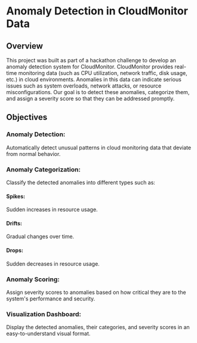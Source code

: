 # Anomaly Detection in CloudMonitor Data
## Overview
This project was built as part of a hackathon challenge to develop an anomaly detection system for CloudMonitor. CloudMonitor provides real-time monitoring data (such as CPU utilization, network traffic, disk usage, etc.) in cloud environments. Anomalies in this data can indicate serious issues such as system overloads, network attacks, or resource misconfigurations. Our goal is to detect these anomalies, categorize them, and assign a severity score so that they can be addressed promptly.

## Objectives
### Anomaly Detection: 
Automatically detect unusual patterns in cloud monitoring data that deviate from normal behavior.
### Anomaly Categorization: 
Classify the detected anomalies into different types such as:
#### Spikes: 
Sudden increases in resource usage.
#### Drifts: 
Gradual changes over time.
#### Drops: 
Sudden decreases in resource usage.
### Anomaly Scoring: 
Assign severity scores to anomalies based on how critical they are to the system's performance and security.
### Visualization Dashboard: 
Display the detected anomalies, their categories, and severity scores in an easy-to-understand visual format.

